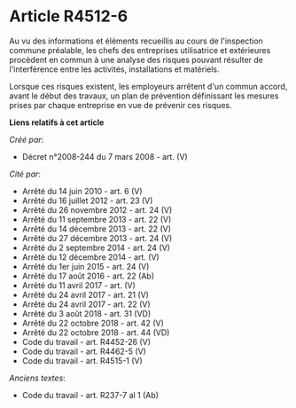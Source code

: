 # Article R4512-6

Au vu des informations et éléments recueillis au cours de l'inspection commune préalable, les chefs des entreprises
utilisatrice et extérieures procèdent en commun à une analyse des risques pouvant résulter de l'interférence entre les
activités, installations et matériels.

Lorsque ces risques existent, les employeurs arrêtent d'un commun accord, avant le début des travaux, un plan de prévention
définissant les mesures prises par chaque entreprise en vue de prévenir ces risques.

**Liens relatifs à cet article**

_Créé par_:

  - Décret n°2008-244 du 7 mars 2008 - art. (V)

_Cité par_:

  - Arrêté du 14 juin 2010 - art. 6 (V)
  - Arrêté du 16 juillet 2012 - art. 23 (V)
  - Arrêté du 26 novembre 2012 - art. 24 (V)
  - Arrêté du 11 septembre 2013 - art. 22 (V)
  - Arrêté du 14 décembre 2013 - art. 22 (V)
  - Arrêté du 27 décembre 2013 - art. 24 (V)
  - Arrêté du 2 septembre 2014 - art. 24 (V)
  - Arrêté du 12 décembre 2014 - art. (V)
  - Arrêté du 1er juin 2015 - art. 24 (V)
  - Arrêté du 17 août 2016 - art. 22 (Ab)
  - Arrêté du 11 avril 2017 - art. (V)
  - Arrêté du 24 avril 2017 - art. 21 (V)
  - Arrêté du 24 avril 2017 - art. 22 (V)
  - Arrêté du 3 août 2018 - art. 31 (VD)
  - Arrêté du 22 octobre 2018 - art. 42 (V)
  - Arrêté du 22 octobre 2018 - art. 44 (VD)
  - Code du travail - art. R4452-26 (V)
  - Code du travail - art. R4462-5 (V)
  - Code du travail - art. R4515-1 (V)

_Anciens textes_:

  - Code du travail - art. R237-7 al 1 (Ab)
